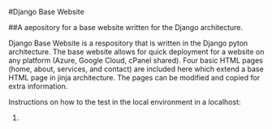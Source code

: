 #Django Base Website

##A aepository for a base website written for the Django architecture.

Django Base Website is a respository that is written in the Django pyton architecture.  The base website allows for quick deployment for a website on any platform (Azure, Google Cloud, cPanel shared). Four basic HTML pages (home, about, services, and contact) are included here which extend a base HTML page in jinja architecture. The pages can be modified and copied for extra information. 

Instructions on how to the test in the local environment in a localhost:

1.

